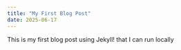 ```yaml
---
title: "My First Blog Post"
date: 2025-06-17
---
```


This is my first blog post using Jekyll!
that I can run locally

